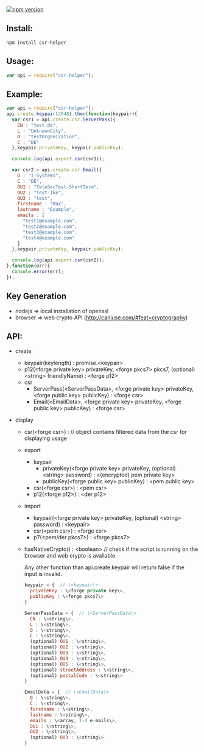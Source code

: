 [![npm version](https://badge.fury.io/js/csr-helper.svg)](https://badge.fury.io/js/csr-helper)

## Install:
`npm install csr-helper`
## Usage:
``` javascript
var api = require("csr-helper");
```
## Example:
``` javascript
var api = require("csr-helper");
api.create.keypair(2048).then(function(keypair){
  var csr1 = api.create.csr.ServerPass({
    CN : "test.de",
    L : "UnknownCity",
    O : "testOrganization",
    C : "DE"
  },keypair.privateKey, keypair.publicKey);

  console.log(api.export.csr(csr1));

  var csr2 = api.create.csr.Email({
    O : "T-Systems",
    C : "DE",
    OU1 : "TeleSecTest-ShortTerm",
    OU2 : "Test-1ke",
    OU3 : "test",
    firstname : "Max",
    lastname : "Example",
    emails : [
      "test1@example.com",
      "test2@example.com",
      "test3@example.com",
      "test4@example.com"
    ]
  },keypair.privateKey, keypair.publicKey);

  console.log(api.export.csr(csr2));
},function(err){
  console.error(err);
});
```
## Key Generation
 * nodejs => local installation of openssl
 * browser => web crypto API (http://caniuse.com/#feat=cryptography)

## API:
* create
  * keypair(keylength) : promise.\<keypair\>
  * p12(\<forge private key\> privateKey, \<forge pkcs7\> pkcs7, (optional) \<string\> friendlyName) : \<forge p12\>
  * csr
    * ServerPass(\<ServerPassData\>, \<forge private key\> privateKey, \<forge public key\> publicKey) : \<forge csr\>
    * Email(\<EmailData\>, \<forge private key\> privateKey, \<forge public key\> publicKey) : \<forge csr\>
* display
  * csr(\<forge csr\>) : <object> // object contains filtered data from the csr for displaying usage
* export
  * keypair
    * privateKey(\<forge private key\> privateKey, (optional) \<string\> password) : \<(encrypted) pem private key\>
    * publicKey(\<forge public key\> publicKey) : \<pem public key\>
  * csr(\<forge csr\>) : \<pem csr\>
  * p12(\<forge p12\>) : \<der p12\>
* import
  * keypair(\<forge private key\> privateKey, (optional) \<string\> password) : \<keypair\>
  * csr(\<pem csr\>) : \<forge csr\>
  * p7(\<pem/der pkcs7\>) : \<forge pkcs7\>
* hasNativeCrypto() : \<boolean\> // check if the script is running on the browser and web crypto is available

  Any other function than api.create.keypair will return false if the input is invalid.

``` javascript
keypair = {  // \<keypair\>
  privateKey : \<forge private key\>,
  publicKey : \<forge pkcs7\>
}
```

``` javascript
ServerPassData = {  // \<ServerPassData\>
  CN : \<string\>,
  L : \<string\>,
  O : \<string\>,
  C : \<string\>,
  (optional) OU1 : \<string\>,
  (optional) OU2 : \<string\>,
  (optional) OU3 : \<string\>,
  (optional) OU4 : \<string\>,
  (optional) OU5 : \<string\>,
  (optional) streetAddress : \<string\>,
  (optional) postalCode : \<string\>
}
```

``` javascript
EmailData = {  // \<EmailData\>
  O : \<string\>,
  C : \<string\>,
  firstname : \<string\>,
  lastname : \<string\>,
  emails : \<array, 1-4 e-mails\>,
  OU1 : \<string\>,
  OU2 : \<string\>,
  (optional) OU3 : \<string\>
}
```

